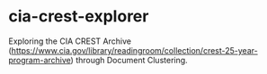 # cia-crest-explorer
Exploring the CIA CREST Archive (https://www.cia.gov/library/readingroom/collection/crest-25-year-program-archive) through Document Clustering.
